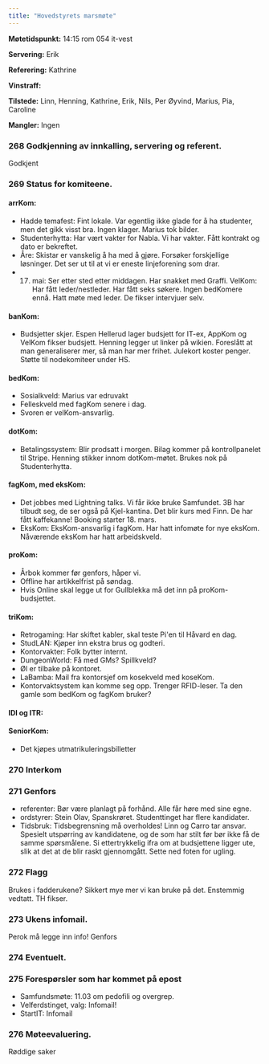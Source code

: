 ```yaml
---
title: "Hovedstyrets marsmøte"
---
```


**Møtetidspunkt:** 14:15 rom 054 it-vest

**Servering:** Erik

**Referering:** Kathrine

**Vinstraff:** 

**Tilstede:** Linn, Henning, Kathrine, Erik, Nils, Per Øyvind, Marius, Pia, Caroline

**Mangler:** Ingen

### 268 Godkjenning av innkalling, servering og referent.

Godkjent

### 269 Status for komiteene.

#### arrKom:  

* Hadde temafest: Fint lokale. Var egentlig ikke glade for å ha studenter, men det gikk visst bra. Ingen klager. Marius tok bilder.
* Studenterhytta: Har vært vakter for Nabla. Vi har vakter. Fått kontrakt og dato er bekreftet.
* Åre: Skistar er vanskelig å ha med å gjøre. Forsøker forskjellige løsninger. Det ser ut til at vi er eneste linjeforening som drar.
* 17. mai: Ser etter sted etter middagen. Har snakket med Graffi.
VelKom: Har fått leder/nestleder. Har fått seks søkere. Ingen bedKomere ennå. Hatt møte med leder. De fikser intervjuer selv.

#### banKom:

* Budsjetter skjer. Espen Hellerud lager budsjett for IT-ex, AppKom og VelKom fikser budsjett.
Henning legger ut linker på wikien. 
Foreslått at man generaliserer mer, så man har mer frihet.
Julekort koster penger.
Støtte til nodekomiteer under HS.

#### bedKom:

* Sosialkveld: Marius var edruvakt
* Felleskveld med fagKom senere i dag.
* Svoren er velKom-ansvarlig.

#### dotKom: 

* Betalingssystem: Blir prodsatt i morgen. Bilag kommer på kontrollpanelet til Stripe. Henning stikker innom dotKom-møtet. Brukes nok på Studenterhytta.

#### fagKom, med eksKom:

* Det jobbes med Lightning talks. Vi får ikke bruke Samfundet. 3B har tilbudt seg, de ser også på Kjel-kantina. Det blir kurs med Finn. De har fått kaffekanne! Booking starter 18. mars. 
* EksKom: EksKom-ansvarlig i fagKom. Har hatt infomøte for nye eksKom. Nåværende eksKom har hatt arbeidskveld.

#### proKom:

* Årbok kommer før genfors, håper vi.
* Offline har artikkelfrist på søndag.
* Hvis Online skal legge ut for Gullblekka må det inn på proKom-budsjettet.

#### triKom:

* Retrogaming: Har skiftet kabler, skal teste Pi'en til Håvard en dag.
* StudLAN: Kjøper inn ekstra brus og godteri.
* Kontorvakter: Folk bytter internt.
* DungeonWorld: Få med GMs? Spillkveld?
* Øl er tilbake på kontoret.
* LaBamba: Mail fra kontorsjef om kosekveld med koseKom.
* Kontorvaktsystem kan komme seg opp. Trenger RFID-leser. Ta den gamle som bedKom og fagKom bruker?

#### IDI og ITR:

#### SeniorKom:

* Det kjøpes utmatrikuleringsbilletter

### 270 Interkom

### 271 Genfors

* referenter: Bør være planlagt på forhånd. Alle får høre med sine egne.
* ordstyrer: Stein Olav, Spanskrøret. Studenttinget har flere kandidater.
* Tidsbruk: Tidsbegrensning må overholdes! Linn og Carro tar ansvar. Spesielt utspørring av kandidatene, og de som har stilt før bør ikke få de samme spørsmålene. Si ettertrykkelig ifra om at budsjettene ligger ute, slik at det at de blir raskt gjennomgått. Sette ned foten for ugling.

### 272 Flagg

Brukes i fadderukene? Sikkert mye mer vi kan bruke på det. Enstemmig vedtatt. TH fikser.

### 273 Ukens infomail. 

Perok må legge inn info!
Genfors

### 274 Eventuelt.

### 275 Forespørsler som har kommet på epost

* Samfundsmøte: 11.03 om pedofili og overgrep. 
* Velferdstinget, valg: Infomail!
* StartIT: Infomail

### 276 Møteevaluering.

Røddige saker
